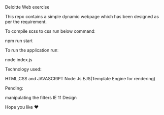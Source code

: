Deloitte Web exercise 

This repo contains a simple dynamic webpage which has been designed as per the requirement.

To compile scss to css run below command:

npm run start

To run the application run:

node index.js


Technology used:

HTML,CSS and JAVASCRIPT
Node Js
EJS(Template Engine for rendering)


Pending:

manipulating the filters
IE 11 Design


Hope you like ♥️



